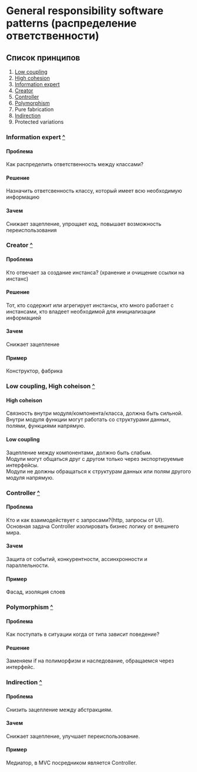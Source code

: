 # General responsibility software patterns (распределение ответственности)

## <a name="list"></a> Список принципов
1. [Low coupling](#coupling-coheison)
2. [High cohesion](#coupling-coheison)
3. [Information expert](#information-expert)
4. [Creator](#creator)
5. [Controller](#controller)
6. [Polymorphism](#polymorphism)
7. Pure fabrication
8. [Indirection](#indirection)
9. Protected variations

### <a name="information-expert"></a> Information expert [^](#list)
#### Проблема 
Как распределить ответственность между классами?
#### Решение
Назначить ответсвенность классу, который имеет всю необходимую информацию
#### Зачем
Снижает зацепление, упрощает код, повышает возможность переиспользования

### <a name="creator"></a> Creator [^](#list)
#### Проблема 
Кто отвечает за создание инстанса? (хранение и очищение ссылки на инстанс)
#### Решение
Тот, кто содержит или агрегирует инстансы, кто много работает с инстансами, кто владеет необходимой для инициализации информацией
#### Зачем
Снижает зацепление
#### Пример
Конструктор, фабрика

### <a name="coupling-coheison"></a> Low coupling, High coheison [^](#list)
#### High coheison 
Связность внутри модуля/компонента/класса, должна быть сильной.  
Внутри модуля функции могут работать со структурами данных, полями, функциями напрямую.
#### Low coupling
Зацепление между компонентами, должно быть слабым.  
Модули могут общаться друг с другом только через экспортируемые интерфейсы.  
Модули не должны обращаться к структурам данных или полям другого модуля напрямую.

### <a name="controller"></a> Controller [^](#list)
#### Проблема 
Кто и как взаимодействует с запросами?(http, запросы от UI).  
Основная задача Controller изолировать бизнес логику от внешнего мира.
#### Зачем
Защита от событий, конкурентности, ассинхронности и параллельности.
#### Пример
Фасад, изоляция слоев

### <a name="polymorphism"></a> Polymorphism [^](#list)
#### Проблема 
Как поступать в ситуации когда от типа зависит поведение?
#### Решение
Заменяем if на полиморфизм и наследование, обращаемся через интерфейс.

### <a name="indirection"></a> Indirection [^](#list)
#### Проблема 
Снизить зацепление между абстракциям.
#### Зачем
Снижает зацепление, улучшает переиспользование.
#### Пример
Медиатор, в MVC посредником является Controller.

